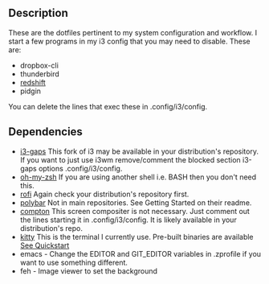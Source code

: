 ## Description
These are the dotfiles pertinent to my system configuration and workflow. I start a few programs in my i3 config that you may need to disable. These are:

* dropbox-cli
* thunderbird
* [redshift](http://jonls.dk/redshift/)
* pidgin

You can delete the lines that exec these in .config/i3/config.

## Dependencies
* [i3-gaps](https://github.com/Airblader/i3) This fork of i3 may be available in your distribution's repository. If you want to just use i3wm remove/comment the blocked section i3-gaps options .config/i3/config.
* [oh-my-zsh](https://github.com/robbyrussell/oh-my-zsh) If you are using another shell i.e. BASH then you don't need this. 
* [rofi](https://github.com/DaveDavenport/rofi) Again check your distribution's repository first.
* [polybar](https://github.com/jaagr/polybar) Not in main repositories. See Getting Started on their readme.
* [compton](https://github.com/chjj/compton) This screen compositer is not necessary. Just comment out the lines starting it in .config/i3/config. It is likely available in your distribution's repo.
* [kitty](https://github.com/kovidgoyal/kitty) This is the terminal I currently use. Pre-built binaries are available [See Quickstart](https://sw.kovidgoyal.net/kitty/)
* emacs - Change the EDITOR and GIT_EDITOR variables in .zprofile if you want to use something different.
* feh - Image viewer to set the background
